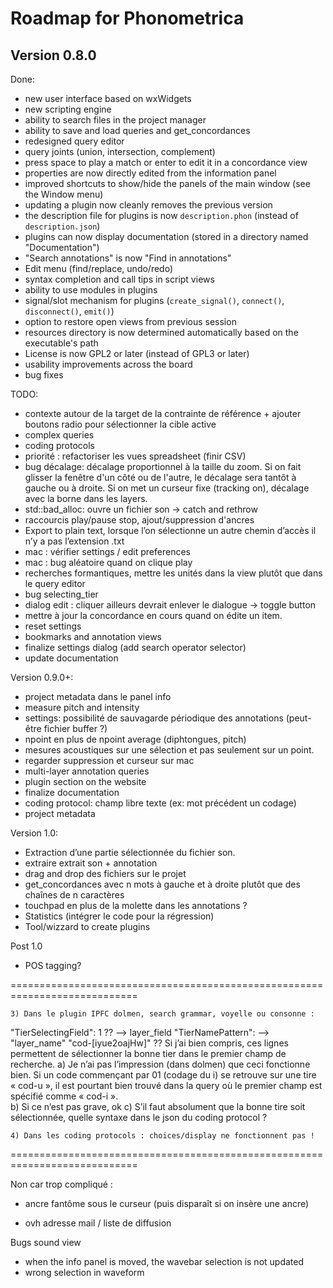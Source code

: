 Roadmap for Phonometrica
========================

Version 0.8.0
-------------

Done:
- new user interface based on wxWidgets
- new scripting engine
- ability to search files in the project manager
- ability to save and load queries and get_concordances
- redesigned query editor
- query joints (union, intersection, complement)
- press space to play a match or enter to edit it in a concordance view
- properties are now directly edited from the information panel
- improved shortcuts to show/hide the panels of the main window (see the Window menu)
- updating a plugin now cleanly removes the previous version
- the description file for plugins is now ``description.phon`` (instead of ``description.json``)
- plugins can now display documentation (stored in a directory named "Documentation")
- "Search annotations" is now "Find in annotations"
- Edit menu (find/replace, undo/redo)
- syntax completion and call tips in script views
- ability to use modules in plugins
- signal/slot mechanism for plugins (``create_signal()``, ``connect()``, ``disconnect()``, ``emit()``)
- option to restore open views from previous session
- resources directory is now determined automatically based on the executable's path
- License is now GPL2 or later (instead of GPL3 or later)
- usability improvements across the board
- bug fixes

TODO:
- contexte autour de la target de la contrainte de référence + ajouter boutons radio pour sélectionner la cible active 
- complex queries
- coding protocols
- priorité : refactoriser les vues spreadsheet (finir CSV)
- bug décalage: décalage proportionnel à la taille du zoom. Si on fait glisser la fenêtre d'un côté ou de l'autre, le décalage sera tantôt à gauche ou à droite. Si on met un curseur fixe (tracking on), décalage avec la borne dans les layers. 
- std::bad_alloc: ouvre un fichier son -> catch and rethrow
- raccourcis play/pause stop, ajout/suppression d'ancres
- Export to plain text, lorsque l’on sélectionne un autre chemin d’accès il n’y a pas l’extension .txt
- mac : vérifier settings / edit preferences
- mac : bug aléatoire quand on clique play
- recherches formantiques, mettre les unités dans la view plutôt que dans le query editor
- bug selecting_tier
- dialog edit : cliquer ailleurs devrait enlever le dialogue -> toggle button
- mettre à jour la concordance en cours quand on édite un item. 
- reset settings
- bookmarks and annotation views
- finalize settings dialog (add search operator selector)
- update documentation

Version 0.9.0+:

- project metadata dans le panel info
- measure pitch and intensity
- settings: possibilité de sauvagarde périodique des annotations (peut-être fichier buffer ?)
- npoint en plus de npoint average (diphtongues, pitch)
- mesures acoustiques sur une sélection et pas seulement sur un point.
- regarder suppression et curseur sur mac
- multi-layer annotation queries
- plugin section on the website
- finalize documentation
- coding protocol: champ libre texte (ex: mot précédent un codage)
- project metadata


Version 1.0:

- Extraction d’une partie sélectionnée du fichier son. 
- extraire extrait son + annotation
- drag and drop des fichiers sur le projet
- get_concordances avec n mots à gauche et à droite plutôt que des chaînes de n caractères
- touchpad en plus de la molette dans les annotations ? 
- Statistics (intégrer le code pour la régression)
- Tool/wizzard to create plugins

Post 1.0

- POS tagging?


============================================================================

    3) Dans le plugin IPFC dolmen, search grammar, voyelle ou consonne :
"TierSelectingField": 1 ?? --> layer_field
"TierNamePattern": --> "layer_name" "cod-[iyue2oajHw]" ??
Si j’ai bien compris, ces lignes permettent de sélectionner la bonne tier dans le premier champ de recherche. 
    a) Je n’ai pas l’impression (dans dolmen) que ceci fonctionne bien. Si un code commençant par 01 (codage du i) se retrouve sur une tire « cod-u », il est pourtant bien trouvé dans la query où le premier champ est spécifié comme « cod-i ».  
    b) Si ce n’est pas grave, ok 
    c) S’il faut absolument que la bonne tire soit sélectionnée, quelle syntaxe dans le json du coding protocol ?

    4) Dans les coding protocols : choices/display ne fonctionnent pas !

============================================================================

Non car trop compliqué :
- ancre fantôme sous le curseur (puis disparaît si on insère une ancre)


- ovh adresse mail / liste de diffusion


Bugs sound view
- when the info panel is moved, the wavebar selection is not updated
- wrong selection in waveform